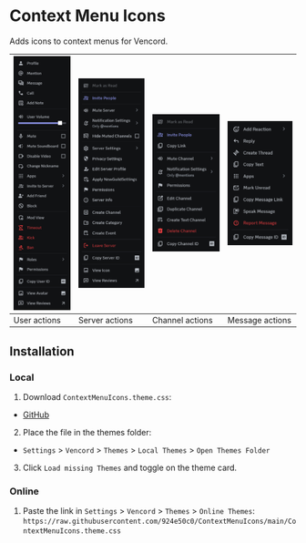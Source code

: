 # Context Menu Icons

Adds icons to context menus for Vencord.

| ![alt text](preview/user_actions.png) | ![alt text](preview/server_actions.png) | ![alt text](preview/channel_actions.png) | ![alt text](preview/message_actions.png) |
| ------------------------------------- | --------------------------------------- | ---------------------------------------- | ---------------------------------------- |
| User actions                          | Server actions                          | Channel actions                          | Message actions                          |

## Installation

### Local

1. Download `ContextMenuIcons.theme.css`:

- [GitHub](https://github.com/924e50c0/ContextMenuIcons/releases/download/v0.1.0-alpha/ContextMenuIcons.theme.css)

2. Place the file in the themes folder:

- `Settings` > `Vencord` > `Themes` > `Local Themes` > `Open Themes Folder`

3. Click `Load missing Themes` and toggle on the theme card.

### Online

1. Paste the link in `Settings` > `Vencord` > `Themes` > `Online Themes`:
   `https://raw.githubusercontent.com/924e50c0/ContextMenuIcons/main/ContextMenuIcons.theme.css`
